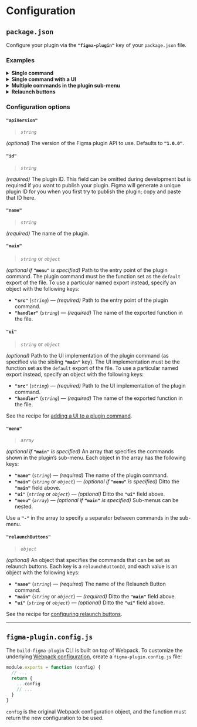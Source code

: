 # Configuration

## `package.json`

Configure your plugin via the **`"figma-plugin"`** key of your `package.json` file.

### Examples

<details>
<summary><strong>Single command</strong></summary>

```json
{
  "figma-plugin": {
    "id": "806532458729477508",
    "name": "Draw Mask Under Selection",
    "main": "src/main.js"
  }
}
```

</details>

<details>
<summary><strong>Single command with a UI</strong></summary>

```json
{
  "figma-plugin": {
    "id": "767379335945775056",
    "name": "Draw Slice Over Selection",
    "main": "src/main.js",
    "ui": "src/ui.js"
  }
}
```

See the recipe for [adding a UI to a plugin command](/docs/recipes/ui.md#readme).

</details>

<details>
<summary><strong>Multiple commands in the plugin sub-menu</strong></summary>

```json
{
  "figma-plugin": {
    "id": "837846252158418235",
    "name": "Flatten Selection to Bitmap",
    "menu": [
      {
        "name": "Flatten Selection to Bitmap",
        "main": "src/flatten-selection-to-bitmap/main.js"
      },
      "-",
      {
        "name": "Settings",
        "main": "src/settings/main.js",
        "ui": "src/settings/ui.js"
      }
    ]
  }
}
```

</details>

<details>
<summary><strong>Relaunch buttons</strong></summary>

```json
{
  "figma-plugin": {
    "id": "786286754606650597",
    "name": "Organize Layers",
    "menu": [
      {
        "name": "Organize Layers",
        "main": "src/organize-layers/main.js",
        "ui": "src/organize-layers/ui.js"
      },
      "-",
      {
        "name": "Reset Plugin",
        "main": "src/reset-plugin/main.js"
      }
    ],
    "relaunchButtons": {
      "organizeLayers": {
        "name": "Organize Layers",
        "main": "src/organize-layers/main.js",
        "ui": "src/organize-layers/ui.js"
      }
    }
  }
}
```

See the recipe for [configuring relaunch buttons](/docs/recipes/relaunch-buttons.md#readme).

</details>

### Configuration options

#### `"apiVersion"`

> *`string`*

*(optional)* The version of the Figma plugin API to use. Defaults to **`"1.0.0"`**.

#### `"id"`

> *`string`*

*(required)* The plugin ID. This field can be omitted during development but is required if you want to publish your plugin. Figma will generate a unique plugin ID for you when you first try to publish the plugin; copy and paste that ID here.

#### `"name"`

> *`string`*

*(required)* The name of the plugin.

#### `"main"`

> *`string`* or *`object`*

*(optional if* **`"menu"`** *is specified)* Path to the entry point of the plugin command. The plugin command must be the function set as the `default` export of the file. To use a particular named export instead, specify an object with the following keys:

- **`"src"`** (*`string`*) — *(required)* Path to the entry point of the plugin command.
- **`"handler"`** (*`string`*) — *(required)* The name of the exported function in the file.

#### `"ui"`

> *`string`* or *`object`*

*(optional)* Path to the UI implementation of the plugin command (as specified via the sibling **`"main"`** key). The UI implementation must be the function set as the `default` export of the file. To use a particular named export instead, specify an object with the following keys:

- **`"src"`** (*`string`*) — *(required)* Path to the UI implementation of the plugin command.
- **`"handler"`** (*`string`*) — *(required)* The name of the exported function in the file.

See the recipe for [adding a UI to a plugin command](/docs/recipes/ui.md#readme).

#### `"menu"`

> *`array`*

*(optional if* **`"main"`** *is specified)* An array that specifies the commands shown in the plugin’s sub-menu. Each object in the array has the following keys:

- **`"name"`** (*`string`*) — *(required)* The name of the plugin command.
- **`"main"`** (*`string`* or *`object`*) — *(optional if* **`"menu"`** *is specified)* Ditto the **`"main"`** field above.
- **`"ui"`** (*`string`* or *`object`*) — *(optional)* Ditto the **`"ui"`** field above.
- **`"menu"`** (*`array`*) — *(optional if* **`"main"`** *is specified)* Sub-menus can be nested.

Use a **`"-"`** in the array to specify a separator between commands in the sub-menu.

#### `"relaunchButtons"`

> *`object`*

*(optional)* An object that specifies the commands that can be set as relaunch buttons. Each key is a `relaunchButtonId`, and each value is an object with the following keys:

- **`"name"`** (*`string`*) — *(required)* The name of the Relaunch Button command.
- **`"main"`** (*`string`* or *`object`*) — *(required)* Ditto the **`"main"`** field above.
- **`"ui"`** (*`string`* or *`object`*) — *(optional)* Ditto the **`"ui"`** field above.

See the recipe for [configuring relaunch buttons](/docs/recipes/relaunch-buttons.md#readme).

---

## `figma-plugin.config.js`

The `build-figma-plugin` CLI is built on top of Webpack. To customize the underlying [Webpack configuration](https://webpack.js.org/configuration/), create a `figma-plugin.config.js` file:

```js
module.exports = function (config) {
  // ...
  return {
    ...config
    // ...
  }
}
```

`config` is the original Webpack configuration object, and the function must return the new configuration to be used.
